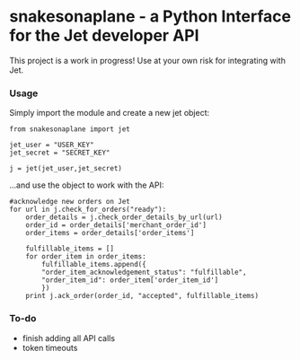 # snakesonaplane - a Python Interface for the Jet developer API

This project is a work in progress! Use at your own risk for integrating with Jet.

### Usage

Simply import the module and create a new jet object:

```
from snakesonaplane import jet

jet_user = "USER_KEY"
jet_secret = "SECRET_KEY"

j = jet(jet_user,jet_secret)
```
...and use the object to work with the API:

```
#acknowledge new orders on Jet
for url in j.check_for_orders("ready"):
    order_details = j.check_order_details_by_url(url)
    order_id = order_details['merchant_order_id']
    order_items = order_details['order_items']

    fulfillable_items = []
    for order_item in order_items:
        fulfillable_items.append({
        "order_item_acknowledgement_status": "fulfillable",
        "order_item_id": order_item['order_item_id']
        })
    print j.ack_order(order_id, "accepted", fulfillable_items)
```  

### To-do
 - finish adding all API calls
 - token timeouts

